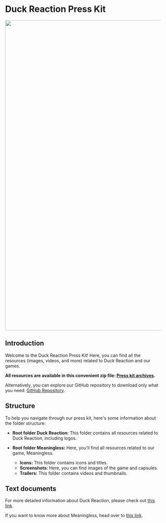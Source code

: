 # Duck Reaction Press Kit

<img src="Duck%20Reaction/Header/duckreaction_banner_logo_title_left_2560.jpg" width="1000">

## Introduction

Welcome to the Duck Reaction Press Kit! Here, you can find all the resources (images, videos, and more) related to Duck Reaction and our games.

**All resources are available in this convenient zip file: [Press kit archives](https://github.com/duckreaction-studio/presskit/raw/main/MeaninglessPresskit.zip?download=).**

Alternatively, you can explore our GitHub repository to download only what you need: [GitHub Repository](https://github.com/duckreaction-studio/presskit).

## Structure

To help you navigate through our press kit, here's some information about the folder structure:

- **Root folder Duck Reaction:** This folder contains all resources related to Duck Reaction, including logos.

- **Root folder Meaningless:** Here, you'll find all resources related to our game, Meaningless.
  - **Icons:** This folder contains icons and titles.
  - **Screenshots:** Here, you can find images of the game and capsules.
  - **Trailers:** This folder contains videos and thumbnails.

## Text documents

For more detailed information about Duck Reaction, please check out [this link](https://duckreaction.notion.site/About-Duck-Reaction-Press-kit-2a5a02c9858547879aaaf9acc75cb6ba?pvs=4).

If you want to know more about Meaningless, head over to [this link](https://duckreaction.notion.site/Meaningless-Press-Kit-7b40ddf3bf7442a8b32f89993c524aa2).
